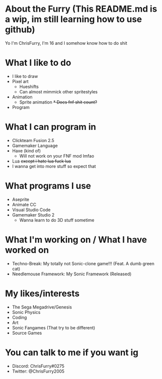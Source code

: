 # About the Furry (This README.md is a wip, im still learning how to use github)
Yo I'm ChrisFurry, I'm 16 and I somehow know how to do shit
# What I like to do
* I like to draw
* Pixel art
  * Hueshifts
  * Can almost mimmick other spritestyles
* Animation
  * Sprite animation
  ~~* Does fnf shit count?~~
* Program
# What I can program in
* Clickteam Fusion 2.5
* Gamemaker Language
* Haxe (kind of)
  * Will not work on your FNF mod lmfao
* Lua ~~except i hate lua fuck lua~~
* I wanna get into more stuff so expect that
# What programs I use
* Aseprite
* Animate CC
* Visual Studio Code
* Gamemaker Studio 2
  * Wanna learn to do 3D stuff sometime
# What I'm working on / What I have worked on
* Techno-Break: My totally not Sonic-clone game!!! (Feat. A dumb green cat)
* Needlemouse Framework: My Sonic Framework (Released)
# My likes/interests
* The Sega Megadrive/Genesis
* Sonic Physics
* Coding
* Art
* Sonic Fangames (That try to be different)
* Source Games
# You can talk to me if you want ig
* Discord: ChrisFurry#0275
* Twitter: @ChrisFurry2005
